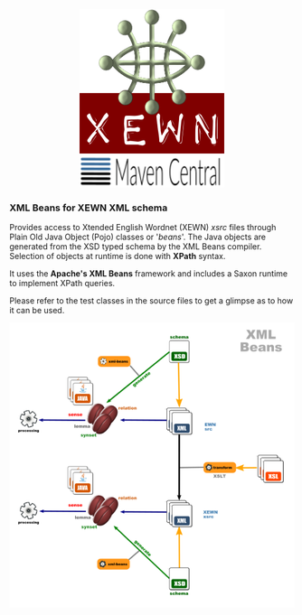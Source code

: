 <p align="center">
<img width="256" height="256" src="images/xewn2.png">
<img width="256" src="images/mavencentral.png">
</p>

### XML Beans for XEWN XML schema


Provides access to Xtended English Wordnet (XEWN) *xsrc* files through Plain Old Java Object (Pojo) classes or '*beans*'. The Java objects are generated from the XSD typed schema by the XML Beans compiler. Selection of objects at runtime is done with **XPath** syntax.

It uses the **Apache's XML Beans** framework and includes a Saxon runtime to implement XPath queries.

Please refer to the test classes in the source files to get a glimpse as to how it can be used.

![ ](images/dataflow3.png  "XML beans")